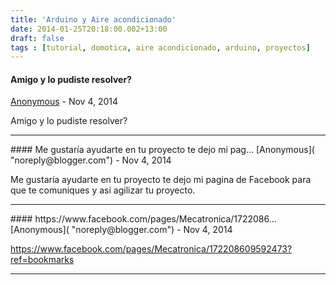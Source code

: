 ```yaml
---
title: 'Arduino y Aire acondicionado'
date: 2014-01-25T20:18:00.002+13:00
draft: false
tags : [tutorial, domotica, aire acondicionado, arduino, proyectos]
---
```


#### Amigo y lo pudiste resolver?
[Anonymous]( "noreply@blogger.com") - <time datetime="2014-11-06T04:10:05.770+13:00">Nov 4, 2014</time>

Amigo y lo pudiste resolver?
<hr />
#### Me gustaría ayudarte en tu proyecto te dejo mi pag...
[Anonymous]( "noreply@blogger.com") - <time datetime="2014-11-06T04:12:30.270+13:00">Nov 4, 2014</time>

Me gustaría ayudarte en tu proyecto te dejo mi pagina de Facebook para que te comuniques y asi agilizar tu proyecto.
<hr />
#### https://www.facebook.com/pages/Mecatronica/1722086...
[Anonymous]( "noreply@blogger.com") - <time datetime="2014-11-06T04:14:16.532+13:00">Nov 4, 2014</time>

https://www.facebook.com/pages/Mecatronica/172208609592473?ref=bookmarks
<hr />
